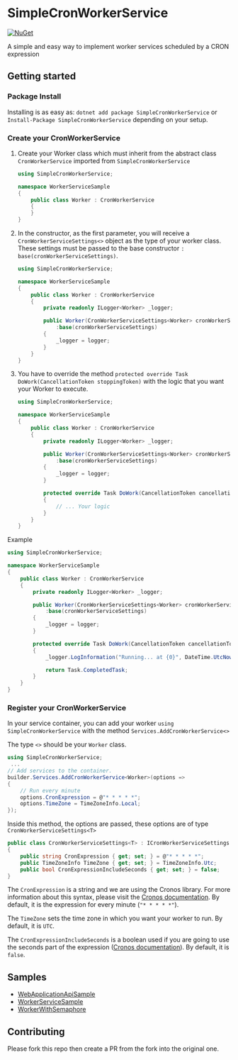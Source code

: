 # SimpleCronWorkerService

[![NuGet](https://img.shields.io/nuget/v/SimpleCronWorkerService.svg)](https://www.nuget.org/packages/SimpleCronWorkerService)

A simple and easy way to implement worker services scheduled by a CRON expression

## Getting started

### Package Install

Installing is as easy as: `dotnet add package SimpleCronWorkerService` or `Install-Package SimpleCronWorkerService` depending on your setup.

### Create your CronWorkerService

1. Create your Worker class which must inherit from the abstract class `CronWorkerService` imported from `SimpleCronWorkerService`
    ```csharp
    using SimpleCronWorkerService;

    namespace WorkerServiceSample
    {
        public class Worker : CronWorkerService
        {
        }
    }
    ```

2. In the constructor, as the first parameter, you will receive a `CronWorkerServiceSettings<>` object as the type of your worker class. These settings must be passed to the base constructor `: base(cronWorkerServiceSettings)`.
    ```csharp
    using SimpleCronWorkerService;

    namespace WorkerServiceSample
    {
        public class Worker : CronWorkerService
        {
            private readonly ILogger<Worker> _logger;

            public Worker(CronWorkerServiceSettings<Worker> cronWorkerServiceSettings,ILogger<Worker> logger)
                :base(cronWorkerServiceSettings)
            {
                _logger = logger;
            }
        }
    }
    ```

3. You have to override the method `protected override Task DoWork(CancellationToken stoppingToken)` with the logic that you want your Worker to execute.
    ```csharp
    using SimpleCronWorkerService;

    namespace WorkerServiceSample
    {
        public class Worker : CronWorkerService
        {
            private readonly ILogger<Worker> _logger;

            public Worker(CronWorkerServiceSettings<Worker> cronWorkerServiceSettings,ILogger<Worker> logger)
                :base(cronWorkerServiceSettings)
            {
                _logger = logger;
            }

            protected override Task DoWork(CancellationToken cancellationToken)
            {
                // ... Your logic
            }
        }
    }
    ```

Example
```csharp
using SimpleCronWorkerService;

namespace WorkerServiceSample
{
    public class Worker : CronWorkerService
    {
        private readonly ILogger<Worker> _logger;

        public Worker(CronWorkerServiceSettings<Worker> cronWorkerServiceSettings,ILogger<Worker> logger)
            :base(cronWorkerServiceSettings)
        {
            _logger = logger;
        }

        protected override Task DoWork(CancellationToken cancellationToken)
        {
            _logger.LogInformation("Running... at {0}", DateTime.UtcNow);

            return Task.CompletedTask;
        }
    }
}
```

### Register your CronWorkerService

In your service container, you can add your worker `using SimpleCronWorkerService` with the method `Services.AddCronWorkerService<>`

The type `<>` should be your `Worker` class.

```csharp
using SimpleCronWorkerService;
 ...
// Add services to the container.
builder.Services.AddCronWorkerService<Worker>(options =>
{
    // Run every minute
    options.CronExpression = @"* * * * *";
    options.TimeZone = TimeZoneInfo.Local;
});
```

Inside this method, the options are passed, these options are of type `CronWorkerServiceSettings<T>`

```csharp
public class CronWorkerServiceSettings<T> : ICronWorkerServiceSettings where T : CronWorkerService
{
    public string CronExpression { get; set; } = @"* * * * *";
    public TimeZoneInfo TimeZone { get; set; } = TimeZoneInfo.Utc;
    public bool CronExpressionIncludeSeconds { get; set; } = false;
}
```

The `CronExpression` is a string and we are using the Cronos library. For more information about this syntax, please visit the [Cronos documentation](https://github.com/HangfireIO/Cronos#cron-format). By default, it is the expression for every minute (`"* * * * *"`).

The `TimeZone` sets the time zone in which you want your worker to run. By default, it is `UTC`.

The `CronExpressionIncludeSeconds` is a boolean used if you are going to use the seconds part of the expression ([Cronos documentation](https://github.com/HangfireIO/Cronos#cron-format)). By default, it is `false`.

## Samples
- [WebApplicationApiSample](https://github.com/alejandropb36/SimpleCronWorkerService/tree/main/samples/WebApplicationApiSample)
- [WorkerServiceSample](https://github.com/alejandropb36/SimpleCronWorkerService/tree/main/samples/WorkerServiceSample)
- [WorkerWithSemaphore](https://github.com/alejandropb36/SimpleCronWorkerService/blob/main/samples/WebApplicationApiSample/Services/WorkerWithSemaphore.cs)

## Contributing

Please fork this repo then create a PR from the fork into the original one. 
